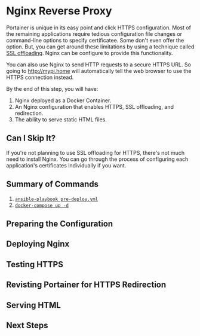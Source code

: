 # Nginx Reverse Proxy
Portainer is unique in its easy point and click HTTPS configuration. Most of the remaining applications require tedious configuration file changes or command-line options to specify certificatee. Some don't even offer the option. But, you can get around these limitations by using a technique called [SSL offloading](https://en.wikipedia.org/wiki/TLS_termination_proxy). Nginx can be configure to provide this functionality.

You can also use Nginx to send HTTP requests to a secure HTTPS URL. So going to http://mypi.home will automatically tell the web browser to use the HTTPS connection instead.

By the end of this step, you will have:
1. Nginx deployed as a Docker Container.
2. An Nginx configuration that enables HTTPS, SSL offloading, and redirection.
4. The ability to serve static HTML files.

## Can I Skip It?
If you're not planning to use SSL offloading for HTTPS, there's not much need to install Nginx. You can go through the process of configuring each application's certificates individually if you want.

## Summary of Commands
1. [`ansible-playbook pre-deploy.yml`](https://github.com/DavesCodeMusings/CloudPi/blob/main/nginx/pre-deploy.yml)
2. [`docker-compose up -d`](https://github.com/DavesCodeMusings/CloudPi/blob/main/nginx/docker-compose.yml)

## Preparing the Configuration


## Deploying Nginx

## Testing HTTPS

## Revisting Portainer for HTTPS Redirection

## Serving HTML

## Next Steps
